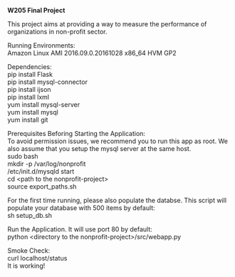 **W205 Final Project**

This project aims at providing a way to measure the performance of organizations in non-profit sector.  

Running Environments:  
Amazon Linux AMI 2016.09.0.20161028 x86_64 HVM GP2 

Dependencies:  
pip install Flask  
pip install mysql-connector  
pip install ijson  
pip install lxml  
yum install mysql-server  
yum install mysql  
yum install git   

Prerequisites Beforing Starting the Application:  
To avoid permission issues, we recommend you to run this app as root. We also assume that you setup the mysql server at the same host.  
sudo bash  
mkdir -p /var/log/nonprofit  
/etc/init.d/mysqld start  
cd \<path to the nonprofit-project\>  
source export_paths.sh  

For the first time running, please also populate the databse. This script will populate your database with 500 items by default:  
sh setup_db.sh  

Run the Application. It will use port 80 by default:  
python \<directory to the nonprofit-project\>/src/webapp.py  

Smoke Check:  
curl localhost/status  
It is working!  

